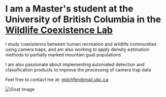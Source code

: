 # I am a Master's student at the University of British Columbia in the [Wildlife Coexistence Lab](https://wildlife.forestry.ubc.ca)

I study coexistence between human recreation and wildlife communities using camera traps, and am also working to apply density estimation methods to partially marked mountain goat populations

I am also passionate about implementing automated detection and classification products to improve the processing of camera trap data

Feel free to contact me at: mitchfen@mail.ubc.ca

![Goat Image](https://storage.googleapis.com/wildco-images/CATH/CATH18/CATH18__2019-07-13__20-49-482.JPG)

